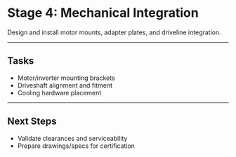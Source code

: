 # Stage 4: Mechanical Integration

Design and install motor mounts, adapter plates, and driveline integration.

---

## Tasks

- Motor/inverter mounting brackets
- Driveshaft alignment and fitment
- Cooling hardware placement

---

## Next Steps

- Validate clearances and serviceability
- Prepare drawings/specs for certification

